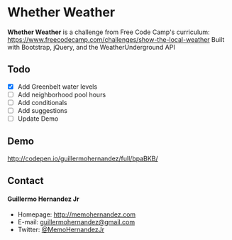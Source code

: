 Whether Weather
======
**Whether Weather** is a challenge from Free Code Camp's curriculum: https://www.freecodecamp.com/challenges/show-the-local-weather
Built with Bootstrap, jQuery, and the WeatherUnderground API

## Todo

- [x] Add Greenbelt water levels
- [ ] Add neighborhood pool hours
- [ ] Add conditionals
- [ ] Add suggestions
- [ ] Update Demo

## Demo
http://codepen.io/guillermohernandez/full/bpaBKB/

## Contact
#### Guillermo Hernandez Jr
* Homepage: http://memohernandez.com
* E-mail: guillermohernandez@gmail.com
* Twitter: [@MemoHernandezJr](https://twitter.com/MemoHernandezJr "MemoHernandezJr on Twitter")

